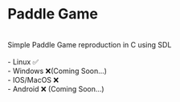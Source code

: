 # Paddle Game
<br>
Simple Paddle Game reproduction in C using SDL
<br>
<title>Executable</title>
<br>
- Linux ✅
<br>
- Windows ❌(Coming Soon...)
<br>
- IOS/MacOS ❌
<br>
- Android ❌ (Coming Soon...)
